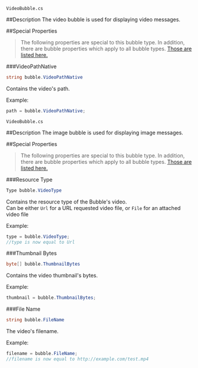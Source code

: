 ```
VideoBubble.cs
```

##Description
The video bubble is used for displaying video messages.  

##Special Properties
> The following properties are special to this bubble type. In addition, there are bubble properties which apply to all bubble types. [Those are listed here.](//github.com/Disa-im/DisaOpenSource/wiki/Bubble-Properties)

###VideoPathNative
```c#
string bubble.VideoPathNative
```
Contains the video's path. 

Example:
```c#
path = bubble.VideoPathNative;
```

```
VideoBubble.cs
```

##Description
The image bubble is used for displaying image messages.  

##Special Properties
> The following properties are special to this bubble type. In addition, there are bubble properties which apply to all bubble types. [Those are listed here.](//github.com/Disa-im/DisaOpenSource/wiki/Bubble-Properties)

###Resource Type
```c#
Type bubble.VideoType
```
Contains the resource type of the Bubble's video.  
Can be either `Url` for a URL requested video file, or `File` for an attached video file

Example:
```c#
type = bubble.VideoType;
//type is now equal to Url
```

###Thumbnail Bytes
```c#
byte[] bubble.ThumbnailBytes
```
Contains the video thumbnail's bytes.

Example:
```c#
thumbnail = bubble.ThumbnailBytes;
```

###File Name
```c#
string bubble.FileName
```
The video's filename.

Example:
```c#
filename = bubble.FileName;
//filename is now equal to http://example.com/test.mp4
```